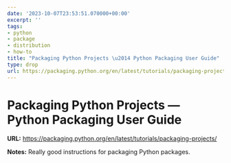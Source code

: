 ```yaml
---
date: '2023-10-07T23:53:51.070000+00:00'
excerpt: ''
tags:
- python
- package
- distribution
- how-to
title: "Packaging Python Projects \u2014 Python Packaging User Guide"
type: drop
url: https://packaging.python.org/en/latest/tutorials/packaging-projects/
---
```


# Packaging Python Projects — Python Packaging User Guide

**URL:** https://packaging.python.org/en/latest/tutorials/packaging-projects/

**Notes:**
Really good instructions for packaging Python packages.
